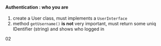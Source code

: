 #### Authentication : who you are

1. create a User class, must implements a ```UserInterface```
2. method ```getUsername()``` **is not** very important, must return some uniq IDentifier (string) and shows who logged in

02
